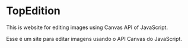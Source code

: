 # TopEdition
This is website for editing images using Canvas API of JavaScript.

Esse é um site para editar imagens usando o API Canvas do JavaScript.

